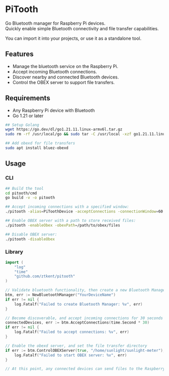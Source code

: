 # PiTooth
Go Bluetooth manager for Raspberry Pi devices.   
Quickly enable simple Bluetooth connectivity and file transfer capabilities.

You can import it into your projects, or use it as a standalone tool.

## Features
- Manage the bluetooth service on the Raspberry Pi.
- Accept incoming Bluetooth connections.
- Discover nearby and connected Bluetooth devices.
- Control the OBEX server to support file transfers.

## Requirements
- Any Raspberry Pi device with Bluetooth
- Go 1.21 or later

```bash
## Setup Golang
wget https://go.dev/dl/go1.21.11.linux-armv6l.tar.gz
sudo rm -rf /usr/local/go && sudo tar -C /usr/local -xzf go1.21.11.linux-armv6l.tar.gz && rm go1.21.11.linux-armv6l.tar.gz

## Add obexd for file transfers
sudo apt install bluez-obexd
```

## Usage

### CLI
```bash
## Build the tool
cd pitooth/cmd
go build -v -o pitooth

## Accept incoming connections with a specified window:
./pitooth -alias=PiToothDevice -acceptConnections -connectionWindow=60 -log=debug

## Enable OBEX server with a path to store received files:
./pitooth -enableObex -obexPath=/path/to/obex/files

## Disable OBEX server:
./pitooth -disableObex
```

### Library
```go
import (
    "log"
    "time"
    "github.com/ztkent/pitooth"
)

// Validate bluetooth functionality, then create a new Bluetooth Manager
btm, err := NewBluetoothManager("YourDeviceName")
if err != nil {
    log.Fatalf("Failed to create Bluetooth Manager: %v", err)
} 

// Become discoverable, and accept incoming connections for 30 seconds
connectedDevices, err := btm.AcceptConnections(time.Second * 30)
if err != nil {
    log.Fatalf("Failed to accept connections: %v", err)
}

// Enable the obexd server, and set the file transfer directory
if err := btm.ControlOBEXServer(true, "/home/sunlight/sunlight-meter"); err != nil {
    log.Fatalf("Failed to start OBEX server: %v", err)
}

// At this point, any connected devices can send files to the Raspberry Pi.
```